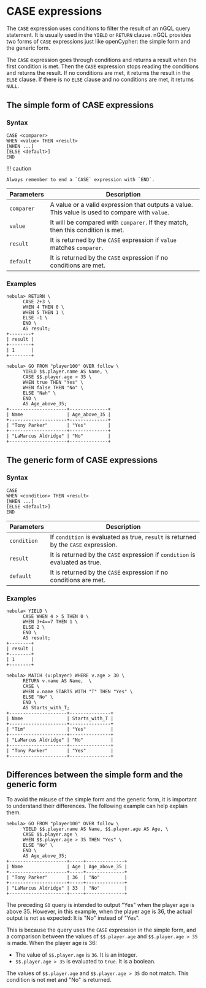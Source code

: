 # CASE expressions

The `CASE` expression uses conditions to filter the result of an nGQL query statement. It is usually used in the `YIELD` or `RETURN` clause. nGQL provides two forms of `CASE` expressions just like openCypher: the simple form and the generic form.

The `CASE` expression goes through conditions and returns a result when the first condition is met. Then the `CASE` expression stops reading the conditions and returns the result. If no conditions are met, it returns the result in the `ELSE` clause. If there is no `ELSE` clause and no conditions are met, it returns `NULL`.

## The simple form of CASE expressions

### Syntax

```ngql
CASE <comparer>
WHEN <value> THEN <result>
[WHEN ...]
[ELSE <default>]
END
```

!!! caution

    Always remember to end a `CASE` expression with `END`.

|Parameters|Description|
|-|-|
|`comparer`|A value or a valid expression that outputs a value. This value is used to compare with `value`.|
|`value`|It will be compared with `comparer`. If they match, then this condition is met.|
|`result`|It is returned by the `CASE` expression if `value` matches `comparer`.|
|`default`|It is returned by the `CASE` expression if no conditions are met.|

### Examples

```ngql
nebula> RETURN \
      CASE 2+3 \
      WHEN 4 THEN 0 \
      WHEN 5 THEN 1 \
      ELSE -1 \
      END \
      AS result;
+--------+
| result |
+--------+
| 1      |
+--------+
```

```ngql
nebula> GO FROM "player100" OVER follow \
      YIELD $$.player.name AS Name, \
      CASE $$.player.age > 35 \
      WHEN true THEN "Yes" \
      WHEN false THEN "No" \
      ELSE "Nah" \
      END \
      AS Age_above_35;
+---------------------+--------------+
| Name                | Age_above_35 |
+---------------------+--------------+
| "Tony Parker"       | "Yes"        |
+---------------------+--------------+
| "LaMarcus Aldridge" | "No"         |
+---------------------+--------------+
```

## The generic form of CASE expressions

### Syntax

```ngql
CASE
WHEN <condition> THEN <result>
[WHEN ...]
[ELSE <default>]
END
```

|Parameters|Description|
|-|-|
|`condition`|If `condition` is evaluated as true, `result` is returned by the `CASE` expression.|
|`result`|It is returned by the `CASE` expression if `condition` is evaluated as true.|
|`default`|It is returned by the `CASE` expression if no conditions are met.|

### Examples

```ngql
nebula> YIELD \
      CASE WHEN 4 > 5 THEN 0 \
      WHEN 3+4==7 THEN 1 \
      ELSE 2 \
      END \
      AS result;
+--------+
| result |
+--------+
| 1      |
+--------+
```

```ngql
nebula> MATCH (v:player) WHERE v.age > 30 \
      RETURN v.name AS Name,  \
      CASE \
      WHEN v.name STARTS WITH "T" THEN "Yes" \
      ELSE "No" \
      END \
      AS Starts_with_T;
+---------------------+---------------+
| Name                | Starts_with_T |
+---------------------+---------------+
| "Tim"               | "Yes"         |
+---------------------+---------------+
| "LaMarcus Aldridge" | "No"          |
+---------------------+---------------+
| "Tony Parker"       | "Yes"         |
+---------------------+---------------+
```

## Differences between the simple form and the generic form

To avoid the misuse of the simple form and the generic form, it is important to understand their differences. The following example can help explain them.

```ngql
nebula> GO FROM "player100" OVER follow \
      YIELD $$.player.name AS Name, $$.player.age AS Age, \
      CASE $$.player.age \
      WHEN $$.player.age > 35 THEN "Yes" \
      ELSE "No" \
      END \
      AS Age_above_35;
+---------------------+-----+--------------+
| Name                | Age | Age_above_35 |
+---------------------+-----+--------------+
| "Tony Parker"       | 36  | "No"         |
+---------------------+-----+--------------+
| "LaMarcus Aldridge" | 33  | "No"         |
+---------------------+-----+--------------+
```

The preceding `GO` query is intended to output "Yes" when the player age is above 35. However, in this example, when the player age is 36, the actual output is not as expected: It is "No" instead of "Yes".

This is because the query uses the `CASE` expression in the simple form, and a comparison between the values of `$$.player.age` and `$$.player.age > 35` is made. When the player age is 36:

* The value of `$$.player.age` is `36`. It is an integer.
* `$$.player.age > 35` is evaluated to `true`. It is a boolean.

The values of `$$.player.age` and `$$.player.age > 35` do not match. This condition is not met and "No" is returned.

